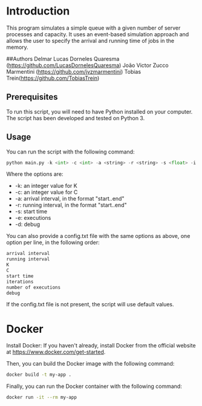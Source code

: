 # Introduction

This program simulates a simple queue with a given number of server processes and capacity. It uses an event-based simulation approach and allows the user to specify the arrival and running time of jobs in the memory.

##Authors
Delmar Lucas Dorneles Quaresma (https://github.com/LucasDornelesQuaresma)
João Victor Zucco Marmentini (https://github.com/jvzmarmentini)
Tobias Trein(https://github.com/TobiasTrein)

## Prerequisites

To run this script, you will need to have Python installed on your computer. The script has been developed and tested on Python 3.

## Usage

You can run the script with the following command:

```python
python main.py -k <int> -c <int> -a <string> -r <string> -s <float> -i <int> -e <int> -d <bool>
```

Where the options are:

+ -k: an integer value for K
+ -c: an integer value for C
+ -a: arrival interval, in the format "start..end"
+ -r: running interval, in the format "start..end"
+ -s: start time
+ -e: executions
+ -d: debug

You can also provide a config.txt file with the same options as above, one option per line, in the following order:

```txt
arrival interval
running interval
K
C
start time
iterations
number of executions
debug
```

If the config.txt file is not present, the script will use default values.

# Docker

Install Docker: If you haven't already, install Docker from the official website at https://www.docker.com/get-started.

Then, you can build the Docker image with the following command:

```bash
docker build -t my-app .
```

Finally, you can run the Docker container with the following command:

```bash
docker run -it --rm my-app
```